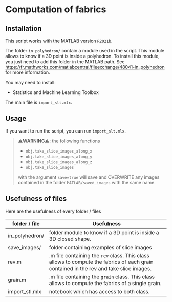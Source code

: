 # Computation of fabrics

## Installation

This script works with the MATLAB version `R2021b`.

The folder `in_polyhedron/` contain a module used in the script. This module allows to know if a 3D point is inside a polyhedron. To install this module, you just need to add this folder in the MATLAB path.
See https://fr.mathworks.com/matlabcentral/fileexchange/48041-in_polyhedron for more information.

You may need to install:

* Statistics and Machine Learning Toolbox

The main file is `import_slt.mlx`.

## Usage

If you want to run the script, you can run `import_slt.mlx`.

> ⚠️**WARNING**⚠️: the following functions
>
> * `obj.take_slice_images_along_x`
> * `obj.take_slice_images_along_y`
> * `obj.take_slice_images_along_z`
> * `obj.take_slice_images`
>
> with the argument `save=true` will save and OVERWRITE any images contained in the folder `MATLAB/saved_images` with the same name.

## Usefulness of files

Here are the usefulness of every folder / files

| folder / file | Usefulness |
|---|---|
| in_polyhedron/ | folder module to know if a 3D point is inside a 3D closed shape. |
| save_images/ | folder containing examples of slice images |
| rev.m | .m file containing the `rev` class. This class allows to compute the fabrics of each grain contained in the rev and take slice images. |
| grain.m | .m file containing the `grain` class. This class allows to compute the fabrics of a single grain. |
| import_stl.mlx | notebook which has access to both class. |
